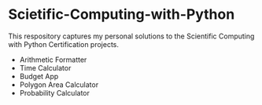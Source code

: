 # Scietific-Computing-with-Python

This respository captures my personal solutions to the Scientific Computing with Python Certification projects.

 - Arithmetic Formatter
 - Time Calculator
 - Budget App
 - Polygon Area Calculator
 - Probability Calculator
